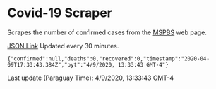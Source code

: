 # Covid-19 Scraper

Scrapes the number of confirmed cases from the [MSPBS](https://www.mspbs.gov.py/covid-19.php) web page.

[JSON Link](https://jmayalag.github.io/covid19-scrape/cases.json)
Updated every 30 minutes.
```
{"confirmed":null,"deaths":0,"recovered":0,"timestamp":"2020-04-09T17:33:43.384Z","pyt":"4/9/2020, 13:33:43 GMT-4"}
```
Last update (Paraguay Time): 4/9/2020, 13:33:43 GMT-4